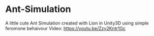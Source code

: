 # Ant-Simulation

A little cute Ant Simulation created with Lion in Unity3D using simple feromone behaivour
Video: https://youtu.be/Zzy2Kntr1Gc

